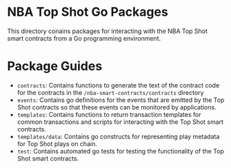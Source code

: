 # NBA Top Shot Go Packages

This directory conains packages for interacting with the NBA Top Shot
smart contracts from a Go programming environment.

# Package Guides

- `contracts`: Contains functions to generate the text of the contract code
for the contracts in the `/nba-smart-contracts/contracts` directory
- `events`: Contains go definitions for the events that are emitted by
the Top Shot contracts so that these events can be monitored by applications.
- `templates`: Contains functions to return transaction templates
for common transactions and scripts for interacting with the Top Shot
smart contracts.
- `templates/data`: Contains go constructs for representing play metadata
for Top Shot plays on chain.
- `test`: Contains automated go tests for testing the functionality
of the Top Shot smart contracts.